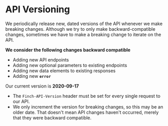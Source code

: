 # API Versioning

We periodically release new, dated versions of the API whenever we make breaking changes. Although we try to only make backward-compatible changes, sometimes we have to make a breaking change to iterate on the API.

**We consider the following changes backward compatible**

- Adding new API endpoints
- Adding new optional parameters to existing endpoints
- Adding new data elements to existing responses
- Adding new **`error`**

Our current version is **2020-09-17**

- The `Finch-API-Version` header must be set for every single request to our API.
- We only increment the version for breaking changes, so this may be an older date. That doesn't mean API changes haven't occurred, merely that they were backward compatible.
